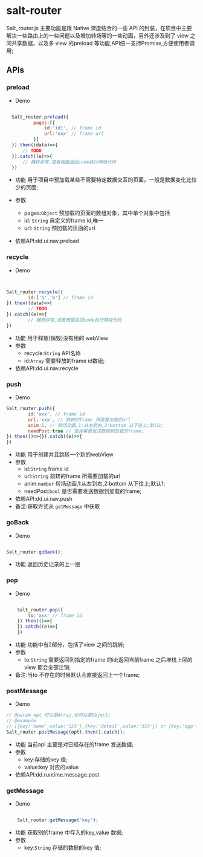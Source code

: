 # salt-router

Salt_router.js 主要功能是跟 Native 深度结合的一些 API 的封装，在项目中主要解决一些路由上的一些问题以及增加转场等的一些动画，另外还涉及到了 view 之间共享数据，以及多 view 的preload 等功能,API统一支持Promise,方便使用者调用;

## APIs

### preload
 * Demo
 
  ```js
 
    Salt_router.preload({
            pages:[{
                id:'id1', // frame id
                url:'xxx' // frame url
            }] 
    }).then((data)=>{
        // TODO 
    }).catch((e)=>{
        // 捕获异常,或者根据返回code执行降级代码
    })
 
  ```
 
 * 功能
        用于项目中预加载某些不需要特定数据交互的页面，一般是数据变化比较少的页面;
 * 参数
     * pages:`Object` 预加载的页面的数组对象，其中单个对象中包括
      * id: `String` 自定义的frame id,唯一
      * url: `String` 预加载的页面的url
 
 * 依赖API:dd.ui.nav.preload

 
### recycle
* Demo

```js


Salt_router.recycle({
        id:['a','b'] // frame id
}).then((data)=>{
        // TODO
}).catch((e)=>{
        // 捕获异常,或者根据返回code执行降级代码
})

``` 

* 功能
        用于释放(销毁)没有用的 webView
* 参数 
    * recycle:`String` API名称
    * id:`Array` 需要释放的frame id数组;
* 依赖API:dd.ui.nav.recycle


### push
* Demo

```js
Salt_router.push({
        id:'xxx', // frame id 
        url:'xxx', // 跳转的frame 所需要加载的url
        anim:1, // 转场动画,1:从左到右,2:bottom 从下往上;默认1;
        needPost:true // 是否需要发送数据到加载的frame;
}).then(()=>{}).catch((e)=>{
})

```
* 功能
        用于创建并且跳转一个新的webView
* 参数
    * id:`String` frame id
    * url:`String` 跳转的frame 所需要加载的url
    * anim:`number` 转场动画,1:从左到右,2:bottom 从下往上;默认1;
    * needPost:`bool` 是否需要发送数据到加载的frame;
* 依赖API:dd.ui.nav.push
* 备注:获取方式从 `getMessage` 中获取 

    
### goBack
* Demo

```js

Salt_router.goBack();

```
* 功能
    返回历史记录的上一层
    
    
    
### pop
* Demo

```js

    Salt_router.pop({
        to:'xxx' // frame id 
    }).then(()=>{
    }).catch((e)=>{
    })

```
* 功能
    功能中有2部分，包括了view 之间的跳转;
* 参数
    * to:`String` 需要返回到指定的frame 的id;返回当前frame 之后堆栈上层的view 都会全部注销;
* 备注:当to 不存在的时候默认会直接返回上一个frame;

### postMessage
* Demo

```js
// @param opt 可以是Array,也可以是Object;
// @example
// [{key:'home',value:'123'},{key:'detail',value:'333'}] or {key:'app',value:'111'} 
Salt_router.postMessage(opt).then().catch();

```
* 功能
    当前api 主要是对已经存在的frame 发送数据;
* 参数
    * key:存储的key 值;
    * value:key 对应的value
* 依赖API:dd.runtime.message.post


### getMessage
* Demo

```js

    Salt_router.getMessage('key');

```
* 功能
    获取别的frame 中存入的key,value 数据;
* 参数
    * key:`String` 存储的数据的key 值;




